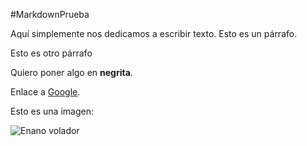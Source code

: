 #MarkdownPrueba

Aquí simplemente nos dedicamos a escribir texto. Esto es un párrafo.

Esto es otro párrafo

Quiero poner algo en **negrita**.

Enlace a [Google](https://www.google.com).

Esto es una imagen:

![Enano volador](https://1.bp.blogspot.com/-rgm8pHvQUps/V8R_6c75FUI/AAAAAAAACRo/O0TPA4bRsYcNtP5OacBWfNHdIgomtNkhQCLcB/s1600/lanzamiento%2Benanos.jpg)
